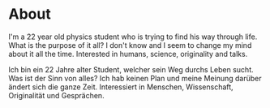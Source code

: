 # About

I'm a 22 year old physics student who is trying to find his way through life. What is the purpose of it all? I don't know and I seem to change my mind about it all the time. Interested in humans, science, originality and talks.

Ich bin ein 22 Jahre alter Student, welcher sein Weg durchs Leben sucht. Was ist der Sinn von alles? Ich hab keinen Plan und meine Meinung darüber ändert sich die ganze Zeit. Interessiert in Menschen, Wissenschaft, Originalität und Gesprächen.
